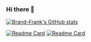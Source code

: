 ### Hi there 👋

<!--
**Brand-Frank/Brand-Frank** is a ✨ _special_ ✨ repository because its `README.md` (this file) appears on your GitHub profile.

Here are some ideas to get you started:

- 🔭 I’m currently working on ...
- 🌱 I’m currently learning ...
- 👯 I’m looking to collaborate on ...
- 🤔 I’m looking for help with ...
- 💬 Ask me about ...
- 📫 How to reach me: ...
- 😄 Pronouns: ...
- ⚡ Fun fact: ...
-->

<!--  GitHub stats  -->
[ ![Brand-Frank's GitHub stats](https://github-readme-stats.vercel.app/api?username=Brand-Frank&show_icons=true)  ](https://github.com/Brand-Frank/)

<!---
[ ![Brand-Frank's GitHub stats](https://github-readme-stats.vercel.app/api?username=Brand-Frank&show_icons=true&theme=radical)  ](https://github.com/Brand-Frank/)
--->

<!--  Top languages
[ ![Top Langs](https://github-readme-stats.vercel.app/api/top-langs/?username=Brand-Frank&layout=compact) ](https://github.com/Brand-Frank/)
-->

<!--  GitHub Repos  -->
[![Readme Card](https://github-readme-stats.vercel.app/api/pin/?username=Brand-Frank&repo=vim-config)](https://github.com/Brand-Frank/vim-config)
[![Readme Card](https://github-readme-stats.vercel.app/api/pin/?username=Brand-Frank&repo=cjson)](https://github.com/Brand-Frank/cjson)
